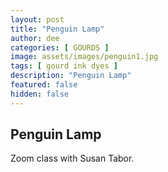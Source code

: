 ```yaml
---
layout: post
title: "Penguin Lamp"
author: dee
categories: [ GOURDS ]
image: assets/images/penguin1.jpg
tags: [ gourd ink dyes ]
description: "Penguin Lamp"
featured: false
hidden: false
---
```


## Penguin Lamp

Zoom class with Susan Tabor.
